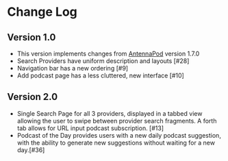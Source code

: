 Change Log
==========

Version 1.0
-------------
* This version implements changes from [AntennaPod](https://github.com/AntennaPod/AntennaPod/blob/develop/CHANGELOG.md "AntennaPod ChangeLog") version 1.7.0
* Search Providers have uniform description and layouts [#28]
* Navigation bar has a new ordering [#9]
* Add podcast page has a less cluttered, new interface [#10]

Version 2.0
-------------
* Single Search Page for all 3 providers, displayed in a tabbed view allowing the user to swipe between provider search fragments. A forth tab allows for URL input podcast subscription. [#13]
* Podcast of the Day provides users with a new daily podcast suggestion, with the ability to generate new suggestions without waiting for a new day.[#36]
